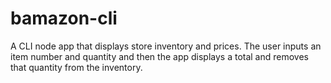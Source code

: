 # bamazon-cli

A CLI node app that displays store inventory and prices. The user inputs an item number and quantity and then the app displays a total and removes that quantity from the inventory.
